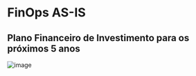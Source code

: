 # FinOps AS-IS
## Plano Financeiro de Investimento para os próximos 5 anos

![image](https://github.com/user-attachments/assets/f2db1dec-eebe-4abd-acc2-695bc18fc14b)







